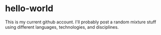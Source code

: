 # hello-world

This is my current github account. I'll probably post a random mixture stuff using different languages, technologies, and disciplines.
